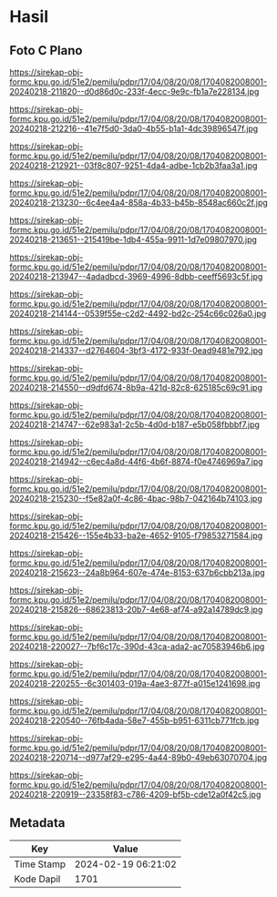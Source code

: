 # Hasil

## Foto C Plano

https://sirekap-obj-formc.kpu.go.id/51e2/pemilu/pdpr/17/04/08/20/08/1704082008001-20240218-211820--d0d86d0c-233f-4ecc-9e9c-fb1a7e228134.jpg

https://sirekap-obj-formc.kpu.go.id/51e2/pemilu/pdpr/17/04/08/20/08/1704082008001-20240218-212216--41e7f5d0-3da0-4b55-b1a1-4dc39896547f.jpg

https://sirekap-obj-formc.kpu.go.id/51e2/pemilu/pdpr/17/04/08/20/08/1704082008001-20240218-212921--03f8c807-9251-4da4-adbe-1cb2b3faa3a1.jpg

https://sirekap-obj-formc.kpu.go.id/51e2/pemilu/pdpr/17/04/08/20/08/1704082008001-20240218-213230--6c4ee4a4-858a-4b33-b45b-8548ac660c2f.jpg

https://sirekap-obj-formc.kpu.go.id/51e2/pemilu/pdpr/17/04/08/20/08/1704082008001-20240218-213651--215419be-1db4-455a-9911-1d7e09807970.jpg

https://sirekap-obj-formc.kpu.go.id/51e2/pemilu/pdpr/17/04/08/20/08/1704082008001-20240218-213947--4adadbcd-3969-4996-8dbb-ceeff5693c5f.jpg

https://sirekap-obj-formc.kpu.go.id/51e2/pemilu/pdpr/17/04/08/20/08/1704082008001-20240218-214144--0539f55e-c2d2-4492-bd2c-254c66c026a0.jpg

https://sirekap-obj-formc.kpu.go.id/51e2/pemilu/pdpr/17/04/08/20/08/1704082008001-20240218-214337--d2764604-3bf3-4172-933f-0ead9481e792.jpg

https://sirekap-obj-formc.kpu.go.id/51e2/pemilu/pdpr/17/04/08/20/08/1704082008001-20240218-214550--d9dfd674-8b9a-421d-82c8-625185c69c91.jpg

https://sirekap-obj-formc.kpu.go.id/51e2/pemilu/pdpr/17/04/08/20/08/1704082008001-20240218-214747--62e983a1-2c5b-4d0d-b187-e5b058fbbbf7.jpg

https://sirekap-obj-formc.kpu.go.id/51e2/pemilu/pdpr/17/04/08/20/08/1704082008001-20240218-214942--c6ec4a8d-44f6-4b6f-8874-f0e4746969a7.jpg

https://sirekap-obj-formc.kpu.go.id/51e2/pemilu/pdpr/17/04/08/20/08/1704082008001-20240218-215230--f5e82a0f-4c86-4bac-98b7-042164b74103.jpg

https://sirekap-obj-formc.kpu.go.id/51e2/pemilu/pdpr/17/04/08/20/08/1704082008001-20240218-215426--155e4b33-ba2e-4652-9105-f79853271584.jpg

https://sirekap-obj-formc.kpu.go.id/51e2/pemilu/pdpr/17/04/08/20/08/1704082008001-20240218-215623--24a8b964-607e-474e-8153-637b6cbb213a.jpg

https://sirekap-obj-formc.kpu.go.id/51e2/pemilu/pdpr/17/04/08/20/08/1704082008001-20240218-215826--68623813-20b7-4e68-af74-a92a14789dc9.jpg

https://sirekap-obj-formc.kpu.go.id/51e2/pemilu/pdpr/17/04/08/20/08/1704082008001-20240218-220027--7bf6c17c-390d-43ca-ada2-ac70583946b6.jpg

https://sirekap-obj-formc.kpu.go.id/51e2/pemilu/pdpr/17/04/08/20/08/1704082008001-20240218-220255--6c301403-019a-4ae3-877f-a015e1241698.jpg

https://sirekap-obj-formc.kpu.go.id/51e2/pemilu/pdpr/17/04/08/20/08/1704082008001-20240218-220540--76fb4ada-58e7-455b-b951-6311cb771fcb.jpg

https://sirekap-obj-formc.kpu.go.id/51e2/pemilu/pdpr/17/04/08/20/08/1704082008001-20240218-220714--d977af29-e295-4a44-89b0-49eb63070704.jpg

https://sirekap-obj-formc.kpu.go.id/51e2/pemilu/pdpr/17/04/08/20/08/1704082008001-20240218-220919--23358f83-c786-4209-bf5b-cde12a0f42c5.jpg


## Metadata

| Key        | Value               |
| ---------- | ------------------- |
| Time Stamp | 2024-02-19 06:21:02 |
| Kode Dapil | 1701                |



